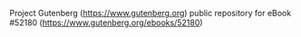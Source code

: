 Project Gutenberg (https://www.gutenberg.org) public repository for eBook #52180 (https://www.gutenberg.org/ebooks/52180)
